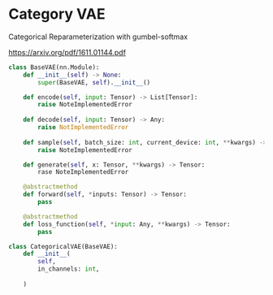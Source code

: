 # Category VAE

Categorical Reparameterization with gumbel-softmax

https://arxiv.org/pdf/1611.01144.pdf

~~~python
class BaseVAE(nn.Module):
    def __init__(self) -> None:
        super(BaseVAE, self).__init__()

    def encode(self, input: Tensor) -> List[Tensor]:
        raise NoteImplementedError
    
    def decode(self, input: Tensor) -> Any:
        raise NotImplementedError
    
    def sample(self, batch_size: int, current_device: int, **kwargs) -> Tensor:
        raise NoteImplementedError

    def generate(self, x: Tensor, **kwargs) -> Tensor:
        rase NoteImplementedError

    @abstractmethod
    def forward(self, *inputs: Tensor) -> Tensor:
        pass

    @abstractmethod
    def loss_function(self, *input: Any, **kwargs) -> Tensor:
        pass
~~~

~~~python
class CategoricalVAE(BaseVAE):
    def __init__(
        self,
        in_channels: int,
        
    )
~~~


